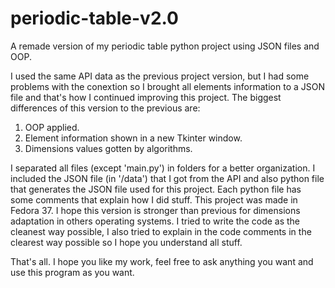 # periodic-table-v2.0
A remade version of my periodic table python project using JSON files and OOP.

I used the same API data as the previous project version, but I had some problems with the conextion so I brought all elements information to a JSON file and that's how I continued improving this project.
The biggest differences of this version to the previous are:
  1. OOP applied.
  2. Element information shown in a new Tkinter window.
  3. Dimensions values gotten by algorithms.

I separated all files (except 'main.py') in folders for a better organization. I included the JSON file (in '/data') that I got from the API and also python file that generates the JSON file used for this project.
Each python file has some comments that explain how I did stuff. This project was made in Fedora 37.
I hope this version is stronger than previous for dimensions adaptation in others operating systems. I tried to write the code as the cleanest way possible, I also tried to explain in the code comments in the clearest way possible so I hope you understand all stuff.

That's all. I hope you like my work, feel free to ask anything you want and use this program as you want.
